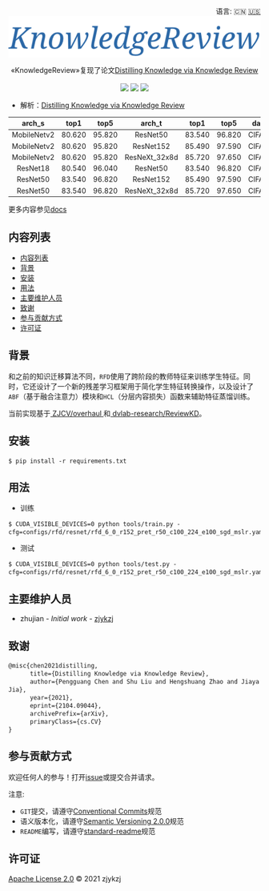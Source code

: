 <div align="right">
  语言:
    🇨🇳
  <a title="英语" href="./README.md">🇺🇸</a>
</div>

 <div align="center"><a title="" href="https://github.com/ZJCV/KnowledgeReview.git"><img align="center" src="./imgs/KnowledgeReview.png"></a></div>

<p align="center">
  «KnowledgeReview»复现了论文<a title="" href="https://arxiv.org/abs/2104.09044">Distilling Knowledge via Knowledge Review</a>
<br>
<br>
  <a href="https://github.com/RichardLitt/standard-readme"><img src="https://img.shields.io/badge/standard--readme-OK-green.svg?style=flat-square"></a>
  <a href="https://conventionalcommits.org"><img src="https://img.shields.io/badge/Conventional%20Commits-1.0.0-yellow.svg"></a>
  <a href="http://commitizen.github.io/cz-cli/"><img src="https://img.shields.io/badge/commitizen-friendly-brightgreen.svg"></a>
</p>

* 解析：[Distilling Knowledge via Knowledge Review](https://blog.zhujian.life/posts/8da15989.html)

|     arch_s    |  top1  |  top5  |     arch_t    |  top1  |  top5  |  dataset | lambda |  top1  |  top5  |
|:-----------:|:------:|:------:|:-------------:|:------:|:------:|:--------:|:------:|:------:|:------:|
| MobileNetv2 | 80.620 | 95.820 |    ResNet50   | 83.540 | 96.820 | CIFAR100 |  7.0  | 83.370 | 96.810 |
| MobileNetv2 | 80.620 | 95.820 |    ResNet152   | 85.490 | 97.590 | CIFAR100 |  8.0  | 84.530 | 97.470 |
| MobileNetv2 | 80.620 | 95.820 |    ResNeXt_32x8d   | 85.720 | 97.650 | CIFAR100 |  6.0  | 84.520 | 97.470 |
|   ResNet18  | 80.540 | 96.040 |    ResNet50   | 83.540 | 96.820 | CIFAR100 |   10.0  | 83.130 | 96.350 |
|   ResNet50  | 83.540 | 96.820 |   ResNet152   | 85.490 | 97.590 | CIFAR100 |   6.0  | 86.240 | 97.610 |
|   ResNet50  | 83.540 | 96.820 | ResNeXt_32x8d | 85.720 | 97.650 | CIFAR100 |   6.0  | 86.220 | 97.490 |

更多内容参见[docs](./docs/README.md)

## 内容列表

- [内容列表](#内容列表)
- [背景](#背景)
- [安装](#安装)
- [用法](#用法)
- [主要维护人员](#主要维护人员)
- [致谢](#致谢)
- [参与贡献方式](#参与贡献方式)
- [许可证](#许可证)

## 背景

和之前的知识迁移算法不同，`RFD`使用了跨阶段的教师特征来训练学生特征。同时，它还设计了一个新的残差学习框架用于简化学生特征转换操作，以及设计了`ABF`（基于融合注意力）模块和`HCL`（分层内容损失）函数来辅助特征蒸馏训练。

当前实现基于[ ZJCV/overhaul ](https://github.com/ZJCV/overhaul)和[ dvlab-research/ReviewKD](https://github.com/dvlab-research/ReviewKD)。

## 安装

```
$ pip install -r requirements.txt
```

## 用法

* 训练

```angular2html
$ CUDA_VISIBLE_DEVICES=0 python tools/train.py -cfg=configs/rfd/resnet/rfd_6_0_r152_pret_r50_c100_224_e100_sgd_mslr.yaml
```

* 测试

```angular2html
$ CUDA_VISIBLE_DEVICES=0 python tools/test.py -cfg=configs/rfd/resnet/rfd_6_0_r152_pret_r50_c100_224_e100_sgd_mslr.yaml
```

## 主要维护人员

* zhujian - *Initial work* - [zjykzj](https://github.com/zjykzj)

## 致谢

```
@misc{chen2021distilling,
      title={Distilling Knowledge via Knowledge Review}, 
      author={Pengguang Chen and Shu Liu and Hengshuang Zhao and Jiaya Jia},
      year={2021},
      eprint={2104.09044},
      archivePrefix={arXiv},
      primaryClass={cs.CV}
}
```

## 参与贡献方式

欢迎任何人的参与！打开[issue](https://github.com/ZJCV/KnowledgeReview/issues)或提交合并请求。

注意:

* `GIT`提交，请遵守[Conventional Commits](https://www.conventionalcommits.org/en/v1.0.0-beta.4/)规范
* 语义版本化，请遵守[Semantic Versioning 2.0.0](https://semver.org)规范
* `README`编写，请遵守[standard-readme](https://github.com/RichardLitt/standard-readme)规范

## 许可证

[Apache License 2.0](LICENSE) © 2021 zjykzj